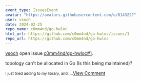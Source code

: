 ```yaml
---
event_type: IssuesEvent
avatar: "https://avatars.githubusercontent.com/u/814322?"
user: vsoch
date: 2024-02-25
repo_name: c0mm4nd/go-hwloc
html_url: https://github.com/c0mm4nd/go-hwloc/issues/1
repo_url: https://github.com/c0mm4nd/go-hwloc
---
```


<a href='https://github.com/vsoch' target='_blank'>vsoch</a> open issue <a href='https://github.com/c0mm4nd/go-hwloc/issues/1' target='_blank'>c0mm4nd/go-hwloc#1</a>.

<p>topology can't be allocated in Go (Is this being maintained)?</p><small>I just tried adding to my library, and:...</small><a href='https://github.com/c0mm4nd/go-hwloc/issues/1' target='_blank'>View Comment</a>